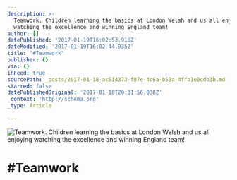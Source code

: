 ```yaml
---
description: >-
  Teamwork. Children learning the basics at London Welsh and us all enjoying
  watching the excellence and winning England team!
author: []
datePublished: '2017-01-19T16:02:53.916Z'
dateModified: '2017-01-19T16:02:44.935Z'
title: '#Teamwork'
publisher: {}
via: {}
inFeed: true
sourcePath: _posts/2017-01-18-ac514373-f87e-4c6a-b50a-4ffa1e0cdb3b.md
starred: false
datePublishedOriginal: '2017-01-18T20:31:56.038Z'
_context: 'http://schema.org'
_type: Article

---
```

![Teamwork. Children learning the basics at London Welsh and us all enjoying watching the excellence and winning England team!](https://the-grid-user-content.s3-us-west-2.amazonaws.com/c12b4d89-979b-4b58-ba51-e110e7602415.jpg)

# \#Teamwork
